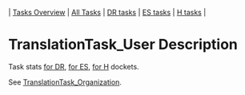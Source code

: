 | [Tasks Overview](../tasks-overview.md) | [All Tasks](../alltasks.md) | [DR tasks](../docket-DR/tasklist.md) | [ES tasks](../docket-ES/tasklist.md) | [H tasks](../docket-H/tasklist.md) |

# TranslationTask_User Description

Task stats [for DR](../docket-DR/TranslationTask_User.md), [for ES](../docket-ES/TranslationTask_User.md), [for H](../docket-H/TranslationTask_User.md) dockets.

See [TranslationTask_Organization](TranslationTask_Organization.md).
